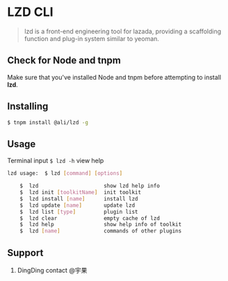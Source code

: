 # LZD CLI

> lzd is a front-end engineering tool for lazada, providing a scaffolding function and plug-in system similar to yeoman.


## Check for Node and tnpm

Make sure that you've installed Node and tnpm before attempting to install **lzd**.

## Installing

```bash
$ tnpm install @ali/lzd -g
```



## Usage

Terminal input `$ lzd -h` view help


```bash
lzd usage:  $ lzd [command] [options]

    $  lzd                     show lzd help info
    $  lzd init [toolkitName]  init toolkit
    $  lzd install [name]      install lzd
    $  lzd update [name]       update lzd
    $  lzd list [type]         plugin list
    $  lzd clear               empty cache of lzd
    $  lzd help                show help info of toolkit
    $  lzd [name]              commands of other plugins
```


## Support
1. DingDing contact @宇果





